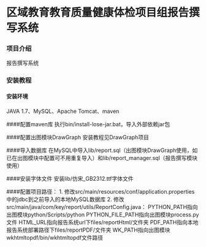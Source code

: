 # 区域教育教育质量健康体检项目组报告撰写系统

### 项目介绍
报告撰写系统

### 安装教程

#### 安装环境
JAVA 1.7、MySQL、Apache Tomcat、maven

####配置maven库
执行bin/install-lose-jar.bat，导入外部依赖jar包

####配置出图模块DrawGraph
安装教程见DrawGraph项目

####导入数据库
在MySQL中导入lib/report.sql（出图模块DrawGraph使用，如已在出图模块中配置可不用重复导入）和lib/report_manager.sql（报告撰写模块使用）

####安装字体文件
安装lib/仿宋_GB2312.ttf字体文件

####配置项目路径：
    1. 修改src/main/resources/conf/application.properties中的jdbc到之前导入的本地MySQL数据库
    2. 修改src/main/java/com/key/report/utils/ReportConfig.java：
       PYTHON_PATH指向出图模块python/Scripts/python
       PYTHON_FILE_PATH指向出图模块process.py文件
       HTML_URL指向报告系统url下files/reportHtml/文件夹
       PDF_PATH指向本地报告系统部署路径下files/reportPDF/文件夹
       WK_PATH指向出图模块wkhtmltopdf/bin/wkhtmltopdf文件路径